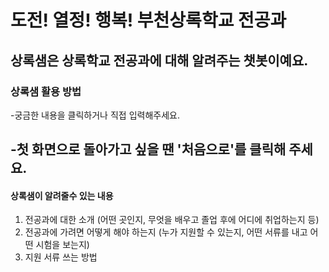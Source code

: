 # 도전! 열정! 행복! 부천상록학교 전공과
## 상록샘은 상록학교 전공과에 대해 알려주는 챗봇이예요.
### 상록샘 활용 방법
-궁금한 내용을 클릭하거나 직접 입력해주세요.  


-첫 화면으로 돌아가고 싶을 땐 '처음으로'를 클릭해 주세요.
-
#### 상록샘이 알려줄수 있는 내용
1. 전공과에 대한 소개 (어떤 곳인지, 무엇을 배우고 졸업 후에 어디에 취업하는지 등)
2. 전공과에 가려면 어떻게 해야 하는지 (누가 지원할 수 있는지, 어떤 서류를 내고 어떤 시험을 보는지)
3. 지원 서류 쓰는 방법
